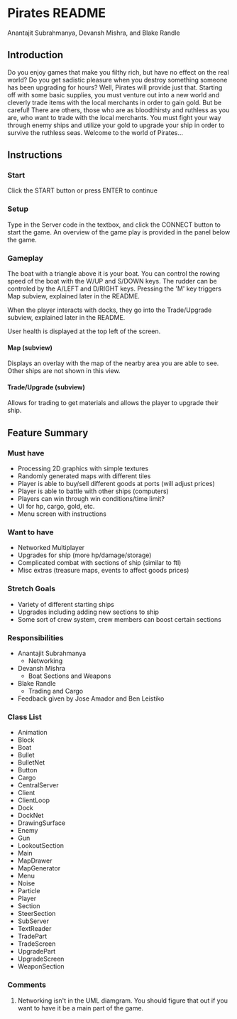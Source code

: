 # Pirates README
Anantajit Subrahmanya, Devansh Mishra, and Blake Randle

## Introduction
Do you enjoy games that make you filthy rich, but have no effect on the real world? Do you get sadistic pleasure when you destroy something someone has been upgrading for hours? Well, Pirates will provide just that. Starting off with some basic supplies, you must venture out into a new world and cleverly trade items with the local merchants in order to gain gold. But be careful! There are others, those who are as bloodthirsty and ruthless as you are, who want to trade with the local merchants. You must fight your way through enemy ships and utilize your gold to upgrade your ship in order to survive the ruthless seas. Welcome to the world of Pirates…

## Instructions

### Start

Click the START button or press ENTER to continue

### Setup 

Type in the Server code in the textbox, and click the CONNECT button to start the game. An overview of the game play is provided in the panel below the game.

### Gameplay

The boat with a triangle above it is your boat. You can control the rowing speed of the boat with the W/UP and S/DOWN keys. The rudder can be 
controled by the A/LEFT and D/RIGHT keys. Pressing the 'M' key triggers Map subview, explained later in the README.

When the player interacts with docks, they go into the Trade/Upgrade subview, explained later in the README.

User health is displayed at the top left of the screen.

#### Map (subview)
Displays an overlay with the map of the nearby area you are able to see. Other ships are not shown in this view.

#### Trade/Upgrade (subview)
Allows for trading to get materials and allows the player to upgrade their ship.

## Feature Summary

### Must have
- Processing 2D graphics with simple textures
- Randomly generated maps with different tiles
- Player is able to buy/sell different goods at ports (will adjust prices)
- Player is able to battle with other ships (computers)
- Players can win through win conditions/time limit?
- UI for hp, cargo, gold, etc.
- Menu screen with instructions

### Want to have
- Networked Multiplayer
- Upgrades for ship (more hp/damage/storage)
- Complicated combat with sections of ship (similar to ftl)
- Misc extras (treasure maps, events to affect goods prices)

### Stretch Goals
- Variety of different starting ships
- Upgrades including adding new sections to ship
- Some sort of crew system, crew members can boost certain sections 

### Responsibilities 
- Anantajit Subrahmanya
    - Networking
- Devansh Mishra
    - Boat Sections and Weapons
- Blake Randle
    - Trading and Cargo
- Feedback given by Jose Amador and Ben Leistiko

### Class List
- Animation
- Block
- Boat
- Bullet
- BulletNet
- Button
- Cargo
- CentralServer
- Client
- ClientLoop
- Dock
- DockNet
- DrawingSurface
- Enemy
- Gun
- LookoutSection
- Main
- MapDrawer
- MapGenerator
- Menu
- Noise
- Particle
- Player
- Section
- SteerSection
- SubServer
- TextReader
- TradePart
- TradeScreen
- UpgradePart
- UpgradeScreen
- WeaponSection


### Comments
1) Networking isn't in the UML diamgram.  You should figure that out if you want to have it be a main part of the game.
